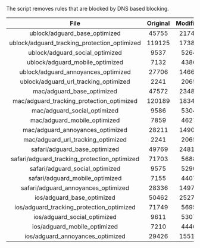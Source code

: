 The script removes rules that are blocked by DNS based blocking.


| File | Original | Modified |
|:----:|:-----:|:-----:|
| ublock/adguard_base_optimized | 45755 | 21741 |
| ublock/adguard_tracking_protection_optimized | 119125 | 17383 |
| ublock/adguard_social_optimized | 9537 | 5264 |
| ublock/adguard_mobile_optimized | 7132 | 4386 |
| ublock/adguard_annoyances_optimized | 27706 | 14661 |
| ublock/adguard_url_tracking_optimized | 2241 | 2065 |
| mac/adguard_base_optimized | 47572 | 23481 |
| mac/adguard_tracking_protection_optimized | 120189 | 18348 |
| mac/adguard_social_optimized | 9586 | 5304 |
| mac/adguard_mobile_optimized | 7859 | 4627 |
| mac/adguard_annoyances_optimized | 28211 | 14904 |
| mac/adguard_url_tracking_optimized | 2241 | 2065 |
| safari/adguard_base_optimized | 49769 | 24812 |
| safari/adguard_tracking_protection_optimized | 71703 | 5688 |
| safari/adguard_social_optimized | 9575 | 5290 |
| safari/adguard_mobile_optimized | 7155 | 4407 |
| safari/adguard_annoyances_optimized | 28336 | 14977 |
| ios/adguard_base_optimized | 50462 | 25275 |
| ios/adguard_tracking_protection_optimized | 71749 | 5695 |
| ios/adguard_social_optimized | 9611 | 5307 |
| ios/adguard_mobile_optimized | 7210 | 4446 |
| ios/adguard_annoyances_optimized | 29426 | 15514 |